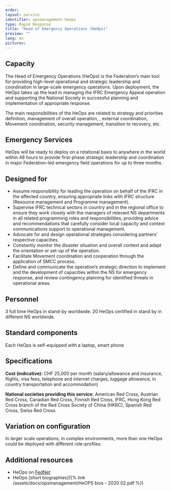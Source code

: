 ```yaml
---
order: 
layout: service
identifier: opsmanagement-heops
type: Rapid Response
title: "Head of Emergency Operations (HeOps)"
preview: ""
lang: en
pictures:
---
```


## Capacity

The Head of Emergency Operations (HeOps) is the Federation’s main tool for providing high-level operational and strategic leadership and coordination in large-scale emergency operations.  Upon deployment, the HeOps takes up the lead in managing the IFRC Emergency Appeal operation and supporting the National Society in successful planning and implementation of appropriate response.

The main responsibilities of the HeOps are related to strategy and priorities definition, management of overall operation, , external coordination, Movement coordination, security management, transition to recovery, etc.


## Emergency Services

HeOps will be ready to deploy on a rotational basis to anywhere in the world within 48 hours to provide first-phase strategic leadership and coordination in major Federation-led emergency field operations for up to three months. 

## Designed for

- Assume responsibility for leading the operation on behalf of the IFRC in the affected country, ensuring appropriate links with IFRC structure (Resource management and Programme management). 
- Supervise IFRC technical sectors in country and in the regional office to ensure they work closely with the managers of relevant NS departments in all related programming roles and responsibilities, providing advice and recommendations that carefully consider local capacity and context communications support to operational management.
- Advocate for and design operational strategies considering partners’ respective capacities.
- Constantly monitor the disaster situation and overall context and adapt the orientation or set-up of the operation.
- Facilitate Movement coordination and cooperation through the application of SMCC process.
- Define and communicate the operation’s strategic direction to implement and the development of capacities within the NS for emergency response, and review contingency planning for identified threats in operational areas.  

## Personnel

3 full time HeOps in stand-by worldwide. 20 HeOps certified in stand by in different NS worldwide.

## Standard components

Each HeOps is self-equipped with a laptop, smart phone 

## Specifications

**Cost (indicative):** CHF 25,000 per month (salary/allowance and insurance, flights, visa fees, telephone and internet charges, luggage allowance, in country transportation and accommodation)

**National societies providing this service:** American Red Cross, Austrian Red Cross, Canadian Red Cross, Finnish Red Cross, IFRC, Hong Kong Red Cross branch of the Red Cross Society of China (HKRC), Spanish Red Cross, Swiss Red Cross.

## Variation on configuration

In larger scale operations, in complex environments, more than one HeOps could be deployed with different role-profiles.

## Additional resources

- HeOps on [FedNet](https://fednet.ifrc.org/en/resources/disasters/disaster-and-crisis-mangement/disaster-response/surge-capacity/heops/)
- HeOps [short biographies]({% link /assets/docs/opsmanagement/HeOPS bios - 2020 02.pdf %})
